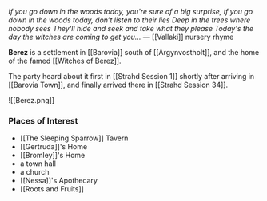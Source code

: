 *If you go down in the woods today, you're sure of a big surprise,* 
*If you go down in the woods today, don’t listen to their lies*
*Deep in the trees where nobody sees*
*They'll hide and seek and take what they please*
*Today's the day the witches are coming to get you...*
— [[Vallaki]] nursery rhyme

**Berez** is a settlement in [[Barovia]] south of [[Argynvostholt]], and the home of the famed [[Witches of Berez]]. 

The party heard about it first in [[Strahd Session 1]] shortly after arriving in [[Barovia Town]], and finally arrived there in [[Strahd Session 34]].

![[Berez.png]]

### Places of Interest
- [[The Sleeping Sparrow]] Tavern
- [[Gertruda]]'s Home
- [[Bromley]]'s Home
- a town hall
- a church
- [[Nessa]]'s Apothecary
- [[Roots and Fruits]]